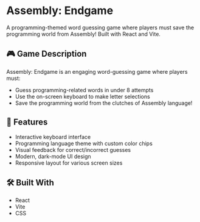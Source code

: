 # Assembly: Endgame

A programming-themed word guessing game where players must save the programming world from Assembly! Built with React and Vite.

## 🎮 Game Description

Assembly: Endgame is an engaging word-guessing game where players must:
- Guess programming-related words in under 8 attempts
- Use the on-screen keyboard to make letter selections
- Save the programming world from the clutches of Assembly language!

## 🚀 Features

- Interactive keyboard interface
- Programming language theme with custom color chips
- Visual feedback for correct/incorrect guesses
- Modern, dark-mode UI design
- Responsive layout for various screen sizes

## 🛠️ Built With

- React
- Vite
- CSS
